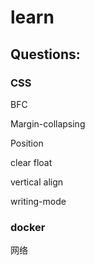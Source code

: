 # learn

## Questions:

### CSS

BFC

Margin-collapsing

Position

clear float

vertical align

writing-mode


### docker

网络

